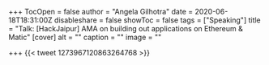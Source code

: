 +++
TocOpen = false
author = "Angela Gilhotra"
date = 2020-06-18T18:31:00Z
disableshare = false
showToc = false
tags = ["Speaking"]
title = "Talk: [HackJaipur] AMA on building out applications on Ethereum & Matic"
[cover]
alt = ""
caption = ""
image = ""

+++
{{< tweet 1273967120863264768 >}}